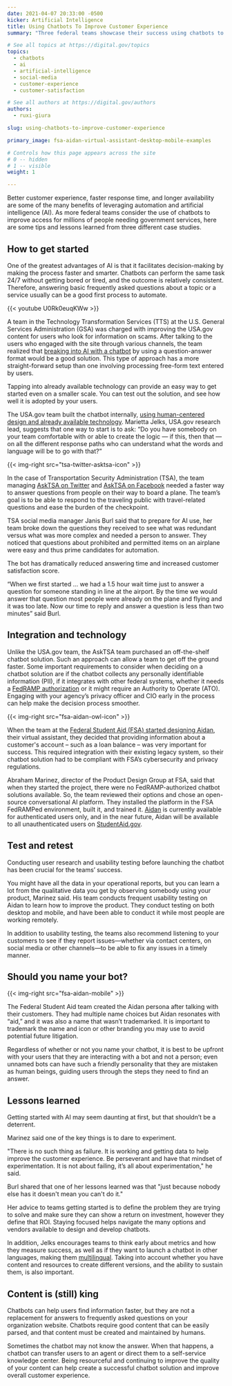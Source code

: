 ```yaml
---
date: 2021-04-07 20:33:00 -0500
kicker: Artificial Intelligence
title: Using Chatbots To Improve Customer Experience
summary: "Three federal teams showcase their success using chatbots to improve customer satisfaction, increase availability, and empower their users to accomplish tasks faster."

# See all topics at https://digital.gov/topics
topics:
  - chatbots
  - ai
  - artificial-intelligence
  - social-media
  - customer-experience
  - customer-satisfaction

# See all authors at https://digital.gov/authors
authors:
  - ruxi-giura

slug: using-chatbots-to-improve-customer-experience

primary_image: fsa-aidan-virtual-assistant-desktop-mobile-examples

# Controls how this page appears across the site
# 0 -- hidden
# 1 -- visible
weight: 1

---
```


Better customer experience, faster response time, and longer availability are some of the many benefits of leveraging automation and artificial intelligence (AI). As more federal teams consider the use of chatbots to improve access for millions of people needing government services, here are some tips and lessons learned from three different case studies.

## How to get started

One of the greatest advantages of AI is that it facilitates decision-making by making the process faster and smarter. Chatbots can perform the same task 24/7 without getting bored or tired, and the outcome is relatively consistent. Therefore, answering basic frequently asked questions about a topic or a service usually can be a good first process to automate.  

{{< youtube U0Rk0euqKWw >}}

A team in the Technology Transformation Services (TTS) at the U.S. General Services Administration (GSA) was charged with improving the USA.gov content for users who look for information on scams. After talking to the users who engaged with the site through various channels, the team realized that [breaking into AI with a chatbot](https://blog.usa.gov/breaking-into-artificial-intelligence-meet-sam-the-chatbot) by using a question-answer format would be a good solution. This type of approach has a more straight-forward setup than one involving processing free-form text entered by users.

Tapping into already available technology can provide an easy way to get started even on a smaller scale. You can test out the solution, and see how well it is adopted by your users. 

The USA.gov team built the chatbot internally, [using human-centered design and already available technology](https://resources.data.gov/resources/fdspp-usagov-ai-chatbot/). Marietta Jelks, USA.gov research lead, suggests that one way to start is to ask: “Do you have somebody on your team comfortable with or able to create the logic — if this, then that — on all the different response paths who can understand what the words and language will be to go with that?”

{{< img-right src="tsa-twitter-asktsa-icon" >}}

In the case of Transportation Security Administration (TSA), the team managing [AskTSA on Twitter](https://twitter.com/asktsa) and [AskTSA on Facebook](https://www.facebook.com/AskTSA) needed a faster way to answer questions from people on their way to board a plane. The team’s goal is to be able to respond to the traveling public with travel-related questions and ease the burden of the checkpoint. 

TSA social media manager Janis Burl said that to prepare for AI use, her team broke down the questions they received to see what was redundant versus what was more complex and needed a person to answer. They noticed that questions about prohibited and permitted items on an airplane were easy and thus prime candidates for automation.

The bot has dramatically reduced answering time and increased customer satisfaction score.

“When we first started ... we had a 1.5 hour wait time just to answer a question for someone standing in line at the airport. By the time we would answer that question most people were already on the plane and flying and it was too late. Now our time to reply and answer a question is less than two minutes” said Burl.

## Integration and technology

Unlike the USA.gov team, the AskTSA team purchased an off-the-shelf chatbot solution. Such an approach can allow a team to get off the ground faster. Some important requirements to consider when deciding on a chatbot solution are if the chatbot collects any personally identifiable information (PII), if it integrates with other federal systems, whether it needs a [FedRAMP authorization](https://www.fedramp.gov/program-basics/) or it might require an Authority to Operate (ATO). Engaging with your agency’s privacy officer and CIO early in the process can help make the decision process smoother. 

{{< img-right src="fsa-aidan-owl-icon" >}}

When the team at the [Federal Student Aid (FSA) started designing Aidan](https://digital.gov/2020/12/07/federal-student-aids-new-virtual-assistant-offers-model-for-improved-customer-service-in-government/), their virtual assistant, they decided that providing information about a customer's account – such as a loan balance – was very important for success. This required integration with their existing legacy system, so their chatbot solution had to be compliant with FSA’s cybersecurity and privacy regulations. 

Abraham Marinez, director of the Product Design Group at FSA, said that when they started the project, there were no FedRAMP-authorized chatbot solutions available. So, the team reviewed their options and chose an open-source conversational AI platform. They installed the platform in the FSA FedRAMPed environment, built it, and trained it. [Aidan](https://www.studentaid.gov/h/aidan) is currently available for authenticated users only, and in the near future, Aidan will be available to all unauthenticated users on [StudentAid.gov](https://www.studentaid.gov/).

## Test and retest

Conducting user research and usability testing before launching the chatbot has been crucial for the teams’ success. 

You might have all the data in your operational reports, but you can learn a lot from the qualitative data you get by observing somebody using your product, Marinez said. His team conducts frequent usability testing on Aidan to learn how to improve the product. They conduct testing on both desktop and mobile, and have been able to conduct it while most people are working remotely.

In addition to usability testing, the teams also recommend listening to your customers to see if they report issues—whether via contact centers, on social media or other channels—to be able to fix any issues in a timely manner.

## Should you name your bot?

{{< img-right src="fsa-aidan-mobile" >}}

The Federal Student Aid team created the Aidan persona after talking with their customers. They had multiple name choices but Aidan resonates with “aid,” and it was also a name that wasn’t trademarked. It is important to trademark the name and icon or other branding you may use to avoid potential future litigation.

Regardless of whether or not you name your chatbot, it is best to be upfront with your users that they are interacting with a bot and not a person; even unnamed bots can have such a friendly personality that they are mistaken as human beings, guiding users through the steps they need to find an answer.

## Lessons learned

Getting started with AI may seem daunting at first, but that shouldn’t be a deterrent. 

Marinez said one of the key things is to dare to experiment.

"There is no such thing as failure. It is working and getting data to help improve the customer experience. Be perseverant and have that mindset of experimentation. It is not about failing, it’s all about experimentation," he said.

Burl shared that one of her lessons learned was that "just because nobody else has it doesn't mean you can't do it."

Her advice to teams getting started is to define the problem they are trying to solve and make sure they can show a return on investment, however they define that ROI. Staying focused helps navigate the many options and vendors available to design and develop chatbots.

In addition, Jelks encourages teams to think early about metrics and how they measure success, as well as if they want to launch a chatbot in other languages, making them [multilingual](https://digital.gov/topics/multilingual/). Taking into account whether you have content and resources to create different versions, and the ability to sustain them, is also important. 

## Content is (still) king

Chatbots can help users find information faster, but they are not a replacement for answers to frequently asked questions on your organization website. Chatbots require good content that can be easily parsed, and that content must be created and maintained by humans. 

Sometimes the chatbot may not know the answer. When that happens, a chatbot can transfer users to an agent or direct them to a self-service knowledge center. Being resourceful and continuing to improve the quality of your content can help create a successful chatbot solution and improve overall customer experience.
